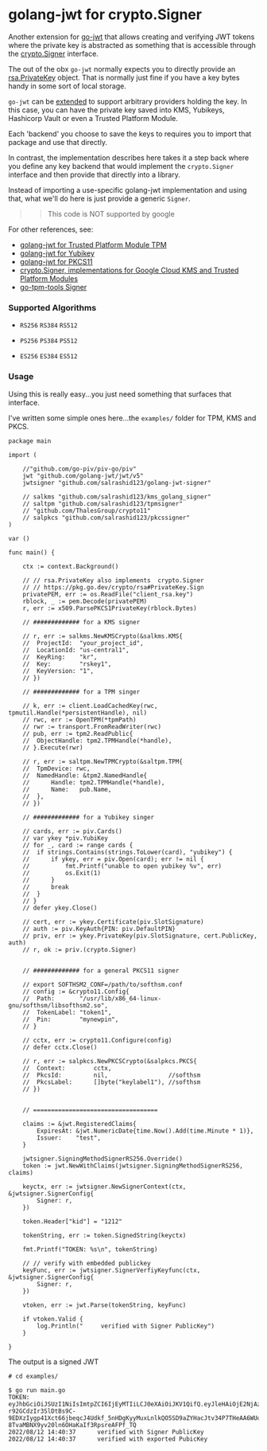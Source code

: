
# golang-jwt for crypto.Signer

Another extension for [go-jwt](https://github.com/golang-jwt/jwt#extensions) that allows creating and verifying JWT tokens where the private key is abstracted as something that is accessible through the [crypto.Signer](https://pkg.go.dev/crypto#Signer) interface.


The out of the obx `go-jwt` normally expects you to directly provide an [rsa.PrivateKey](https://pkg.go.dev/github.com/golang-jwt/jwt#readme-choosing-a-signing-method) object.  That is normally just fine if you have a key bytes handy in some sort of local storage.  

`go-jwt` can be [extended](https://github.com/golang-jwt/jwt#extensions) to support arbitrary providers holding the key.  In this case, you can have the private key saved into KMS, Yubikeys, Hashicorp Vault or even a Trusted Platform Module.

Each 'backend' you choose to save the keys to requires you to import that package and use that directly.

In contrast, the implementation describes here takes it a step back where you define any key backend that would implement the `crypto.Signer` interface and then provide that directly into a library.  

Instead of importing a use-specific golang-jwt implementation and using that, what we'll do here is just provide a generic `Signer`.


>> This code is NOT supported by google

For other references, see:

* [golang-jwt for Trusted Platform Module TPM](https://github.com/salrashid123/golang-jwt-tpm)
* [golang-jwt for Yubikey](https://github.com/salrashid123/golang-jwt-yubikey)
* [golang-jwt for PKCS11](https://github.com/salrashid123/golang-jwt-pkcs11)
* [crypto.Signer, implementations for Google Cloud KMS and Trusted Platform Modules](https://github.com/salrashid123/signer)
* [go-tpm-tools Signer](https://pkg.go.dev/github.com/google/go-tpm-tools/client#Key.GetSigner)

### Supported Algorithms

* `RS256` `RS384` `RS512`

* `PS256` `PS384` `PS512`

* `ES256` `ES384` `ES512`

### Usage

Using this is really easy...you just need something that surfaces that interface.

I've written some simple ones here...the `examples/` folder for TPM, KMS and PKCS.

```golang
package main

import (

	//"github.com/go-piv/piv-go/piv"
	jwt "github.com/golang-jwt/jwt/v5"
	jwtsigner "github.com/salrashid123/golang-jwt-signer"

	// salkms "github.com/salrashid123/kms_golang_signer"
	// saltpm "github.com/salrashid123/tpmsigner"
	// "github.com/ThalesGroup/crypto11"
	// salpkcs "github.com/salrashid123/pkcssigner"
)

var ()

func main() {

	ctx := context.Background()

	// // rsa.PrivateKey also implements  crypto.Signer
	// // https://pkg.go.dev/crypto/rsa#PrivateKey.Sign
	privatePEM, err := os.ReadFile("client_rsa.key")
	rblock, _ := pem.Decode(privatePEM)
	r, err := x509.ParsePKCS1PrivateKey(rblock.Bytes)

	// ############# for a KMS signer

	// r, err := salkms.NewKMSCrypto(&salkms.KMS{
	// 	ProjectId:  "your_project_id",
	// 	LocationId: "us-central1",
	// 	KeyRing:    "kr",
	// 	Key:        "rskey1",
	// 	KeyVersion: "1",
	// })

	// ############# for a TPM singer

	// k, err := client.LoadCachedKey(rwc, tpmutil.Handle(*persistentHandle), nil)
	// rwc, err := OpenTPM(*tpmPath)
	// rwr := transport.FromReadWriter(rwc)
	// pub, err := tpm2.ReadPublic{
	// 	ObjectHandle: tpm2.TPMHandle(*handle),
	// }.Execute(rwr)

	// r, err := saltpm.NewTPMCrypto(&saltpm.TPM{
	// 	TpmDevice: rwc,
	// 	NamedHandle: &tpm2.NamedHandle{
	// 		Handle: tpm2.TPMHandle(*handle),
	// 		Name:   pub.Name,
	// 	},
	// })

	// ############# for a Yubikey singer

	// cards, err := piv.Cards()
	// var ykey *piv.YubiKey
	// for _, card := range cards {
	// 	if strings.Contains(strings.ToLower(card), "yubikey") {
	// 		if ykey, err = piv.Open(card); err != nil {
	// 			fmt.Printf("unable to open yubikey %v", err)
	// 			os.Exit(1)
	// 		}
	// 		break
	// 	}
	// }
	// defer ykey.Close()

	// cert, err := ykey.Certificate(piv.SlotSignature)
	// auth := piv.KeyAuth{PIN: piv.DefaultPIN}
	// priv, err := ykey.PrivateKey(piv.SlotSignature, cert.PublicKey, auth)
	// r, ok := priv.(crypto.Signer)


	// ############# for a general PKCS11 signer

	// export SOFTHSM2_CONF=/path/to/softhsm.conf
	// config := &crypto11.Config{
	// 	Path:       "/usr/lib/x86_64-linux-gnu/softhsm/libsofthsm2.so",
	// 	TokenLabel: "token1",
	// 	Pin:        "mynewpin",
	// }

	// cctx, err := crypto11.Configure(config)
	// defer cctx.Close()

	// r, err := salpkcs.NewPKCSCrypto(&salpkcs.PKCS{
	// 	Context:        cctx,
	// 	PkcsId:         nil,                 //softhsm
	// 	PkcsLabel:      []byte("keylabel1"), //softhsm
	// })


	// ===================================

	claims := &jwt.RegisteredClaims{
		ExpiresAt: &jwt.NumericDate{time.Now().Add(time.Minute * 1)},
		Issuer:    "test",
	}

	jwtsigner.SigningMethodSignerRS256.Override()
	token := jwt.NewWithClaims(jwtsigner.SigningMethodSignerRS256, claims)

	keyctx, err := jwtsigner.NewSignerContext(ctx, &jwtsigner.SignerConfig{
		Signer: r,
	})

	token.Header["kid"] = "1212"

	tokenString, err := token.SignedString(keyctx)

	fmt.Printf("TOKEN: %s\n", tokenString)

	// // verify with embedded publickey
	keyFunc, err := jwtsigner.SignerVerfiyKeyfunc(ctx, &jwtsigner.SignerConfig{
		Signer: r,
	})

	vtoken, err := jwt.Parse(tokenString, keyFunc)

	if vtoken.Valid {
		log.Println("     verified with Signer PublicKey")
	}

}
```

The output is a signed JWT

```log
# cd examples/

$ go run main.go 
TOKEN: eyJhbGciOiJSUzI1NiIsImtpZCI6IjEyMTIiLCJ0eXAiOiJKV1QifQ.eyJleHAiOjE2NjAzMjk2OTcsImlzcyI6InRlc3QifQ.jcvMEHXKVAdjgGQM6n7U9y0wkJKIdwCmQu2SNrz67L6G5gN0aGBGVaANcQ4iCJ3BM-r92GCdzIr3SlDtBs9C-9EDXzIygp41Xct66jbeqcJ4Udkf_5nHDgKyyMuxLnlkQO5SD9aZYHacJtv34P7THeAA6WUoVhsTYg5QvE0pDDkWf4PYeADh_gP7wnFha1jjjwMDPWhNyJhxSICBQ4I8s_s8FhWNr_shXqMwYPZj3fEabHbsRAZIEr8Y2nQAsQHAE97rU8CutShsQeY59WkHy04zx2HHbBepM6nnSHqtWFkh12eT4-8TvaMBNX9yv20ln6OHaKaIf3RpsreAFPf_TQ
2022/08/12 14:40:37      verified with Signer PublicKey
2022/08/12 14:40:37      verified with exported PubicKey
```
